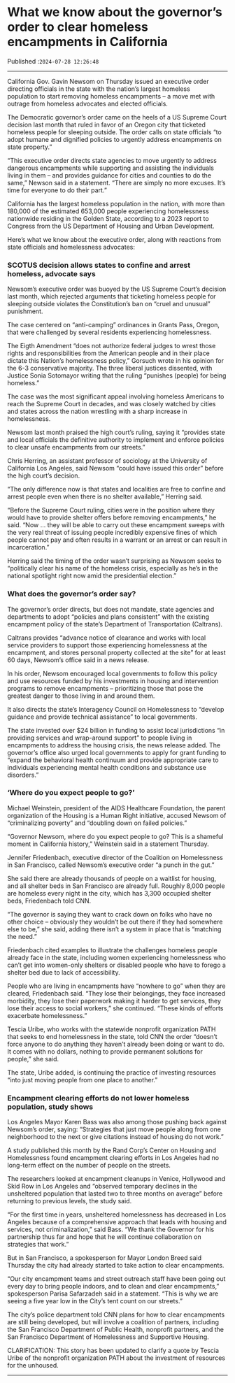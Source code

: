 # What we know about the governor’s order to clear homeless encampments in California

Published :`2024-07-28 12:26:48`

---

California Gov. Gavin Newsom on Thursday issued an executive order directing officials in the state with the nation’s largest homeless population to start removing homeless encampments – a move met with outrage from homeless advocates and elected officials.

The Democratic governor’s order came on the heels of a US Supreme Court decision last month that ruled in favor of an Oregon city that ticketed homeless people for sleeping outside. The order calls on state officials “to adopt humane and dignified policies to urgently address encampments on state property.”

“This executive order directs state agencies to move urgently to address dangerous encampments while supporting and assisting the individuals living in them – and provides guidance for cities and counties to do the same,” Newson said in a statement. “There are simply no more excuses. It’s time for everyone to do their part.”

California has the largest homeless population in the nation, with more than 180,000 of the estimated 653,000 people experiencing homelessness nationwide residing in the Golden State, according to a 2023 report to Congress from the US Department of Housing and Urban Development.

Here’s what we know about the executive order, along with reactions from state officials and homelessness advocates:

### SCOTUS decision allows states to confine and arrest homeless, advocate says

Newsom’s executive order was buoyed by the US Supreme Court’s decision last month, which rejected arguments that ticketing homeless people for sleeping outside violates the Constitution’s ban on “cruel and unusual” punishment.

The case centered on “anti-camping” ordinances in Grants Pass, Oregon, that were challenged by several residents experiencing homelessness.

The Eigth Amendment “does not authorize federal judges to wrest those rights and responsibilities from the American people and in their place dictate this Nation’s homelessness policy,” Gorsuch wrote in his opinion for the 6-3 conservative majority. The three liberal justices dissented, with Justice Sonia Sotomayor writing that the ruling “punishes (people) for being homeless.”

The case was the most significant appeal involving homeless Americans to reach the Supreme Court in decades, and was closely watched by cities and states across the nation wrestling with a sharp increase in homelessness.

Newsom last month praised the high court’s ruling, saying it “provides state and local officials the definitive authority to implement and enforce policies to clear unsafe encampments from our streets.”

Chris Herring, an assistant professor of sociology at the University of California Los Angeles, said Newsom “could have issued this order” before the high court’s decision.

“The only difference now is that states and localities are free to confine and arrest people even when there is no shelter available,” Herring said.

“Before the Supreme Court ruling, cities were in the position where they would have to provide shelter offers before removing encampments,” he said. “Now … they will be able to carry out these encampment sweeps with the very real threat of issuing people incredibly expensive fines of which people cannot pay and often results in a warrant or an arrest or can result in incarceration.”

Herring said the timing of the order wasn’t surprising as Newsom seeks to “politically clear his name of the homeless crisis, especially as he’s in the national spotlight right now amid the presidential election.”

### What does the governor’s order say?

The governor’s order directs, but does not mandate, state agencies and departments to adopt “policies and plans consistent” with the existing encampment policy of the state’s Department of Transportation (Caltrans).

Caltrans provides “advance notice of clearance and works with local service providers to support those experiencing homelessness at the encampment, and stores personal property collected at the site” for at least 60 days, Newsom’s office said in a news release.

In his order, Newsom encouraged local governments to follow this policy and use resources funded by his investments in housing and intervention programs to remove encampments – prioritizing those that pose the greatest danger to those living in and around them.

It also directs the state’s Interagency Council on Homelessness to “develop guidance and provide technical assistance” to local governments.

The state invested over $24 billion in funding to assist local jurisdictions “in providing services and wrap-around support” to people living in encampments to address the housing crisis, the news release added. The governor’s office also urged local governments to apply for grant funding to “expand the behavioral health continuum and provide appropriate care to individuals experiencing mental health conditions and substance use disorders.”

### ‘Where do you expect people to go?’

Michael Weinstein, president of the AIDS Healthcare Foundation, the parent organization of the Housing is a Human Right initiative, accused Newsom of “criminalizing poverty” and “doubling down on failed policies.”

“Governor Newsom, where do you expect people to go? This is a shameful moment in California history,” Weinstein said in a statement Thursday.

Jennifer Friedenbach, executive director of the Coalition on Homelessness in San Francisco, called Newsom’s executive order “a punch in the gut.”

She said there are already thousands of people on a waitlist for housing, and all shelter beds in San Francisco are already full. Roughly 8,000 people are homeless every night in the city, which has 3,300 occupied shelter beds, Friedenbach told CNN.

“The governor is saying they want to crack down on folks who have no other choice – obviously they wouldn’t be out there if they had somewhere else to be,” she said, adding there isn’t a system in place that is “matching the need.”

Friedenbach cited examples to illustrate the challenges homeless people already face in the state, including women experiencing homelessness who can’t get into women-only shelters or disabled people who have to forego a shelter bed due to lack of accessibility.

People who are living in encampments have “nowhere to go” when they are cleared, Friedenbach said. “They lose their belongings, they face increased morbidity, they lose their paperwork making it harder to get services, they lose their access to social workers,” she continued. “These kinds of efforts exacerbate homelessness.”

Tescia Uribe, who works with the statewide nonprofit organization PATH that seeks to end homelessness in the state, told CNN the order “doesn’t force anyone to do anything they haven’t already been doing or want to do. It comes with no dollars, nothing to provide permanent solutions for people,” she said.

The state, Uribe added, is continuing the practice of investing resources “into just moving people from one place to another.”

### Encampment clearing efforts do not lower homeless population, study shows

Los Angeles Mayor Karen Bass was also among those pushing back against Newsom’s order, saying: “Strategies that just move people along from one neighborhood to the next or give citations instead of housing do not work.”

A study published this month by the Rand Corp’s Center on Housing and Homelessness found encampment clearing efforts in Los Angeles had no long-term effect on the number of people on the streets.

The researchers looked at encampment cleanups in Venice, Hollywood and Skid Row in Los Angeles and “observed temporary declines in the unsheltered population that lasted two to three months on average” before returning to previous levels, the study said.

“For the first time in years, unsheltered homelessness has decreased in Los Angeles because of a comprehensive approach that leads with housing and services, not criminalization,” said Bass. “We thank the Governor for his partnership thus far and hope that he will continue collaboration on strategies that work.”

But in San Francisco, a spokesperson for Mayor London Breed said Thursday the city had already started to take action to clear encampments.

“Our city encampment teams and street outreach staff have been going out every day to bring people indoors, and to clean and clear encampments,” spokesperson Parisa Safarzadeh said in a statement. “This is why we are seeing a five year low in the City’s tent count on our streets.”

The city’s police department told CNN plans for how to clear encampments are still being developed, but will involve a coalition of partners, including the San Francisco Department of Public Health, nonprofit partners, and the San Francisco Department of Homelessness and Supportive Housing.

CLARIFICATION: This story has been updated to clarify a quote by Tescia Uribe of the nonprofit organization PATH about the investment of resources for the unhoused.

---

